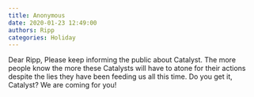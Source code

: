 ```yaml
---
title: Anonymous
date: 2020-01-23 12:49:00
authors: Ripp
categories: Holiday
---
```


 Dear Ripp,
Please keep informing the public about Catalyst.  The more people know the more these Catalysts will have to atone for their actions despite the lies they have been feeding us all this time.
Do you get it, Catalyst?  We are coming for you!